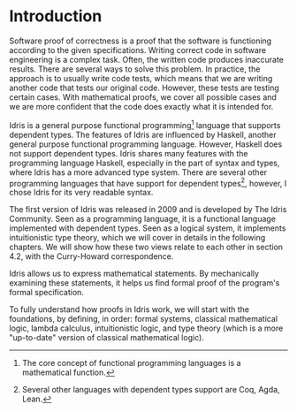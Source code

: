 # Introduction

Software proof of correctness is a proof that the software is functioning according to the given specifications. Writing correct code in software engineering is a complex task. Often, the written code produces inaccurate results. There are several ways to solve this problem. In practice, the approach is to usually write code tests, which means that we are writing another code that tests our original code. However, these tests are testing certain cases. With mathematical proofs, we cover all possible cases and we are more confident that the code does exactly what it is intended for.

Idris is a general purpose functional programming[^ch1n1] language that supports dependent types. The features of Idris are influenced by Haskell, another general purpose functional programming language. However, Haskell does not support dependent types. Idris shares many features with the programming language Haskell, especially in the part of syntax and types, where Idris has a more advanced type system. There are several other programming languages that have support for dependent types[^ch1n2], however, I chose Idris for its very readable syntax.

The first version of Idris was released in 2009 and is developed by The Idris Community. Seen as a programming language, it is a functional language implemented with dependent types. Seen as a logical system, it implements intuitionistic type theory, which we will cover in details in the following chapters. We will show how these two views relate to each other in section 4.2, with the Curry-Howard correspondence.

Idris allows us to express mathematical statements. By mechanically examining these statements, it helps us find formal proof of the program's formal specification.

To fully understand how proofs in Idris work, we will start with the foundations, by defining, in order: formal systems, classical mathematical logic, lambda calculus, intuitionistic logic, and type theory (which is a more "up-to-date" version of classical mathematical logic).

[^ch1n1]: The core concept of functional programming languages is a mathematical function.

[^ch1n2]: Several other languages with dependent types support are Coq, Agda, Lean.
